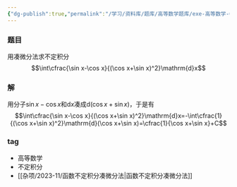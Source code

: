 ```yaml
---
{"dg-publish":true,"permalink":"/学习/资料库/题库/高等数学题库/exe-高等数学-00000010/","dgPassFrontmatter":true}
---
```


### 题目
用凑微分法求不定积分
$$\int\cfrac{\sin x-\cos x}{(\cos x+\sin x)^2}\mathrm{d}x$$
### 解
用分子$\sin x-\cos x$和$\mathrm{d}x$凑成$\mathrm{d}(\cos x+\sin x)$，于是有
$$\int\cfrac{\sin x-\cos x}{(\cos x+\sin x)^2}\mathrm{d}x=-\int\cfrac{1}{(\cos x+\sin x)^2}\mathrm{d}(\cos x+\sin x)=\cfrac{1}{\cos x+\sin x}+C$$
### tag
- 高等数学
- 不定积分
- [[杂项/2023-11/函数不定积分凑微分法\|函数不定积分凑微分法]]